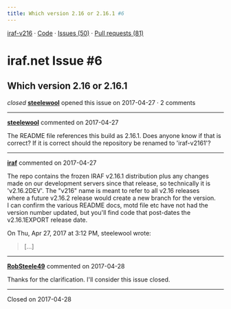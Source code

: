 ```yaml
---
title: Which version 2.16 or 2.16.1 #6
---
```


[iraf-v216](/iraf-v216) · [Code](https://github.com/iraf-community/iraf/tree/iraf-v216) · [Issues (50)](/iraf-v216/issues) · [Pull requests (81)](/iraf-v216/issues/pulls)

# iraf.net Issue #6
## Which version 2.16 or 2.16.1
*closed* **[steelewool](https://github.com/steelewool)** opened this issue on 2017-04-27 · 2 comments

- - - -

**[steelewool](https://github.com/steelewool)** commented on 2017-04-27

The README file references this build as 2.16.1. Does anyone know if that is correct? If it is correct should the repository be renamed to 'iraf-v2161'?
- - - -

**[iraf](https://github.com/iraf)** commented on 2017-04-27

  The repo contains the frozen IRAF v2.16.1 distribution plus any changes  
made on our development servers since that release, so technically it is  
'v2.16.2DEV'.  The "v216" name is meant to refer to all v2.16 releases  
where a future v2.16.2 release would create a new branch for the version.  
I can confirm the various README docs, motd file etc have not had the  
version number updated, but you'll find code that post-dates the  
v2.16.1EXPORT release date.  
  
On Thu, Apr 27, 2017 at 3:12 PM, steelewool wrote:  
  
> […]
- - - -

**[RobSteele49](https://github.com/RobSteele49)** commented on 2017-04-28

Thanks for the clarification. I'll consider this issue closed.

- - - -

Closed on 2017-04-28
